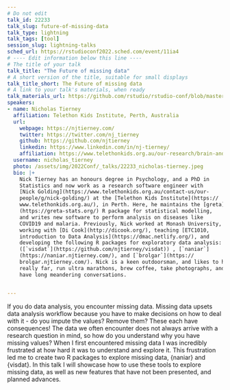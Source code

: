 ```yaml
---
# Do not edit
talk_id: 22233
talk_slug: future-of-missing-data
talk_type: lightning
talk_tags: [tool]
session_slug: lightning-talks
sched_url: https://rstudioconf2022.sched.com/event/11ia4
# ---- Edit information below this line ----
# The title of your talk
talk_title: "The Future of missing data"
# A short version of the title, suitable for small displays
talk_title_short: The Future of missing data
# A link to your talk's materials, when ready
talk_materials_url: https://github.com/rstudio/rstudio-conf/blob/master/2022/nicholastierney/The%20Future%20of%20NA%20Data.pdf
speakers:
- name: Nicholas Tierney
  affiliation: Telethon Kids Institute, Perth, Australia
  url:
    webpage: https://njtierney.com/
    twitter: https://twitter.com/nj_tierney
    github: https://github.com/njtierney
    linkedin: https://www.linkedin.com/in/nj-tierney/
    affiliation: https://www.telethonkids.org.au/our-research/brain-and-behaviour/population-health-program/geospatial-health-and-development/
  username: nicholas_tierney
  photo: /assets/img/2022Conf/_talks/22233_nicholas-tierney.jpeg
  bio: |+
    Nick Tierney has an honours degree in Psychology, and a PhD in
    Statistics and now work as a research software engineer with
    [Nick Golding](https://www.telethonkids.org.au/contact-us/our-
    people/g/nick-golding/) at the [Telethon Kids Institute](https://
    www.telethonkids.org.au/), in Perth. Here, he maintains the [greta]
    (https://greta-stats.org/) R package for statistical modelling,
    and writes new software to perform analysis on diseases like
    COVID19 and malaria. Previously, Nick worked at Monash University,
    working with [Di Cook](http://dicook.org/), teaching [ETC1010,
    introduction to Data Analysis](https://dmac.netlify.org/), and
    developing the following R packages for exploratory data analysis:
    ([`visdat`](https://github.com/njtierney/visdat)) , [`naniar`]
    (https://naniar.njtierney.com/), and [`brolgar`](https://
    brolgar.njtierney.com/). Nick is a keen outdoorsman, and likes to hike
    really far, run ultra marathons, brew coffee, take photographs, and
    have long meandering conversations.


---
```


<!-- ABSTRACT ----
Please write abstract below. You may use simple markdown (links, code style, bold, italics)
-->

If you do data analysis, you encounter missing data. Missing data upsets data
analysis workflow because you have to make decisions on how to deal with it -
do you impute the values? Remove them? These each have consequences! The data we
often encounter does not always arrive with a research question in mind, so how
do you understand why you have missing values? When I first encountered missing
data I was incredibly frustrated at how hard it was to understand and explore
it. This frustration led me to create two R packages to explore missing data,
{naniar} and {visdat}. In this talk I will showcase how to use these tools to
explore missing data, as well as new features that have not been presented, and
planned advances.
